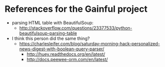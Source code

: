 References for the Gainful project
==================================

-	parsing HTML table with BeautifulSoup:
	-	http://stackoverflow.com/questions/23377533/python-beautifulsoup-parsing-table
-	I think this person did the same thing?
	-	https://charlesleifer.com/blog/saturday-morning-hack-personalized-news-digest-with-boolean-query-parser/
		-	http://huey.readthedocs.org/en/latest/
		-	http://docs.peewee-orm.com/en/latest/
